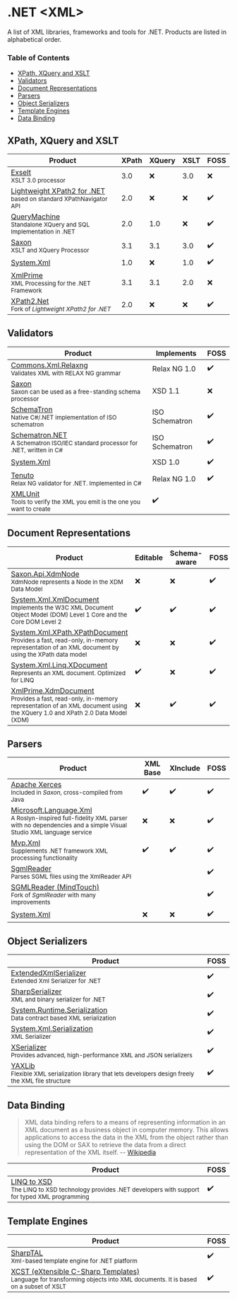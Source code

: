 .NET &lt;XML>
=============
A list of XML libraries, frameworks and tools for .NET. Products are listed in alphabetical order.

### Table of Contents

- [XPath, XQuery and XSLT](#xpath-xquery-and-xslt)
- [Validators](#validators)
- [Document Representations](#document-representations)
- [Parsers](#parsers)
- [Object Serializers](#object-serializers)
- [Template Engines](#template-engines)
- [Data Binding](#data-binding)

## XPath, XQuery and XSLT

Product | XPath | XQuery | XSLT | FOSS
------- | ----- | ------ | ---- | ----
[Exselt]<br><sub>XSLT 3.0 processor | 3.0 | :x: | 3.0 | :x:
[Lightweight XPath2 for .NET][Lightweight-XPath2]<br><sub>based on standard XPathNavigator API | 2.0 | :x: | :x: | :heavy_check_mark:
[QueryMachine]<br><sub>Standalone XQuery and SQL Implementation in .NET | 2.0 | 1.0 | :x: | :heavy_check_mark:
[Saxon]<br><sub>XSLT and XQuery Processor | 3.1 | 3.1 | 3.0 | :heavy_check_mark:
[System.Xml] | 1.0 | :x: | 1.0 | :heavy_check_mark:
[XmlPrime]<br><sub>XML Processing for the .NET Framework | 3.1 | 3.1 | 2.0 | :x:
[XPath2.Net]<br><sub>Fork of *Lightweight XPath2 for .NET* | 2.0 | :x: | :x: | :heavy_check_mark:

## Validators

Product | Implements | FOSS
------- | ---------- | ----
[Commons.Xml.Relaxng]<br><sub>Validates XML with RELAX NG grammar | Relax NG 1.0 | :heavy_check_mark:
[Saxon][Saxonica]<br><sub>Saxon can be used as a free-standing schema processor | XSD 1.1 | :x:
[SchemaTron]<br><sub>Native C#/.NET implementation of ISO schematron | ISO Schematron | :heavy_check_mark:
[Schematron.NET]<br><sub>A Schematron ISO/IEC standard processor for .NET, written in C# | ISO Schematron | :heavy_check_mark:
[System.Xml] | XSD 1.0 | :heavy_check_mark:
[Tenuto]<br><sub>Relax NG validator for .NET. Implemented in C# | Relax NG 1.0 | :heavy_check_mark:
[XMLUnit]<br><sub>Tools to verify the XML you emit is the one you want to create | :heavy_check_mark:

## Document Representations

Product | Editable | Schema-aware | FOSS
------- | -------- | ------------ | ----
[Saxon.Api.XdmNode][Saxon]<br><sub>XdmNode represents a Node in the XDM Data Model | :x: | :x: | :heavy_check_mark:
[System.Xml.XmlDocument][System.Xml]<br><sub>Implements the W3C XML Document Object Model (DOM) Level 1 Core and the Core DOM Level 2 | :heavy_check_mark: | :heavy_check_mark: | :heavy_check_mark:
[System.Xml.XPath.XPathDocument][System.Xml.XPath]<br><sub>Provides a fast, read-only, in-memory representation of an XML document by using the XPath data model | :x: | :x: | :heavy_check_mark:
[System.Xml.Linq.XDocument][System.Xml.Linq]<br><sub>Represents an XML document. Optimized for LINQ | :heavy_check_mark: | :x: | :heavy_check_mark:
[XmlPrime.XdmDocument][XmlPrime]<br><sub>Provides a fast, read-only, in-memory representation of an XML document using the XQuery 1.0 and XPath 2.0 Data Model (XDM) | :x: | :heavy_check_mark: | :heavy_check_mark:

## Parsers

Product | XML Base | XInclude | FOSS
------- | -------- | -------- | ----
[Apache Xerces][Saxon]<br><sub>Included in *Saxon*, cross-compiled from Java | :heavy_check_mark: | :heavy_check_mark: | :heavy_check_mark:
[Microsoft.Language.Xml]<br><sub>A Roslyn-inspired full-fidelity XML parser with no dependencies and a simple Visual Studio XML language service | :x: | :x: | :heavy_check_mark:
[Mvp.Xml]<br><sub>Supplements .NET framework XML processing functionality | :heavy_check_mark: | :heavy_check_mark: | :heavy_check_mark:
[SgmlReader]<br><sub>Parses SGML files using the XmlReader API | | | :heavy_check_mark:
[SGMLReader (MindTouch)][SGMLReader-MindTouch]<br><sub>Fork of *SgmlReader* with many improvements | | | :heavy_check_mark:
[System.Xml] | :x: | :x: | :heavy_check_mark:

## Object Serializers

Product | FOSS
------- | ----
[ExtendedXmlSerializer]<br><sub>Extended Xml Serializer for .NET | :heavy_check_mark:
[SharpSerializer]<br><sub>XML and binary serializer for .NET | :heavy_check_mark:
[System.Runtime.Serialization]<br><sub>Data contract based XML serialization | :heavy_check_mark:
[System.Xml.Serialization]<br><sub>XML Serializer | :heavy_check_mark:
[XSerializer]<br><sub>Provides advanced, high-performance XML and JSON serializers | :heavy_check_mark:
[YAXLib]<br><sub>Flexible XML serialization library that lets developers design freely the XML file structure | :heavy_check_mark:

## Data Binding

> XML data binding refers to a means of representing information in an XML document as a business object in computer memory. This allows applications to access the data in the XML from the object rather than using the DOM or SAX to retrieve the data from a direct representation of the XML itself.
> -- [Wikipedia](https://en.wikipedia.org/wiki/XML_data_binding)

Product | FOSS
------- | ----
[LINQ to XSD]<br><sub>The LINQ to XSD technology provides .NET developers with support for typed XML programming | :heavy_check_mark:

## Template Engines

Product | FOSS
------- | ----
[SharpTAL]<br><sub>Xml-based template engine for .NET platform | :heavy_check_mark:
[XCST (eXtensible C-Sharp Templates)][XCST]<br><sub>Language for transforming objects into XML documents. It is based on a subset of XSLT | :heavy_check_mark:


[Commons.Xml.Relaxng]: https://github.com/mono/mono/tree/master/mcs/class/Commons.Xml.Relaxng
[Exselt]: http://exselt.net/
[ExtendedXmlSerializer]: https://extendedxmlserializer.github.io/
[Lightweight-XPath2]: https://xpath2.codeplex.com/
[LINQ to XSD]: https://linqtoxsd.codeplex.com/
[Microsoft.Language.Xml]: https://github.com/KirillOsenkov/XmlParser
[Mvp.Xml]: https://mvpxml.codeplex.com/
[QueryMachine]: https://qm.codeplex.com/
[Saxon]: http://saxon.sourceforge.net/
[Saxonica]: http://www.saxonica.com/
[SchemaTron]: https://github.com/gap777/SchemaTron
[Schematron.NET]: https://github.com/kzu/Schematron
[SgmlReader]: https://github.com/lovettchris/SgmlReader
[SGMLReader-MindTouch]: https://github.com/MindTouch/SGMLReader
[SharpSerializer]: https://github.com/polenter/SharpSerializer
[SharpTAL]: https://github.com/lck/SharpTAL
[System.Runtime.Serialization]: https://docs.microsoft.com/en-us/dotnet/api/system.runtime.serialization
[System.Xml]: https://docs.microsoft.com/en-us/dotnet/api/system.xml
[System.Xml.Linq]: https://docs.microsoft.com/en-us/dotnet/api/system.xml.linq
[System.Xml.Serialization]: https://docs.microsoft.com/en-us/dotnet/api/system.xml.serialization
[System.Xml.XPath]: https://docs.microsoft.com/en-us/dotnet/api/system.xml.xpath
[Tenuto]: https://github.com/java-schema-utilities/relaxng-tenuto
[XCST]: http://maxtoroq.github.io/XCST/
[XmlPrime]: http://www.xmlprime.com/
[XMLUnit]: http://www.xmlunit.org/
[XPath2.Net]: https://github.com/StefH/XPath2.Net
[XSerializer]: https://github.com/QuickenLoans/XSerializer
[YAXLib]: http://sinairv.github.io/yaxlib/
